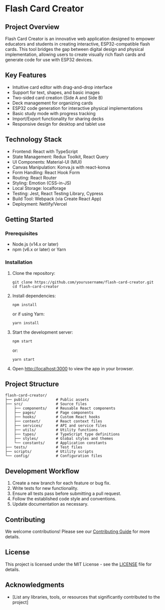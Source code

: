 # Flash Card Creator

## Project Overview

Flash Card Creator is an innovative web application designed to empower educators and students in creating interactive, ESP32-compatible flash cards. This tool bridges the gap between digital design and physical implementation, allowing users to create visually rich flash cards and generate code for use with ESP32 devices.

## Key Features

- Intuitive card editor with drag-and-drop interface
- Support for text, shapes, and basic images
- Two-sided card creation (Side A and Side B)
- Deck management for organizing cards
- ESP32 code generation for interactive physical implementations
- Basic study mode with progress tracking
- Import/Export functionality for sharing decks
- Responsive design for desktop and tablet use

## Technology Stack

- Frontend: React with TypeScript
- State Management: Redux Toolkit, React Query
- UI Components: Material-UI (MUI)
- Canvas Manipulation: Konva.js with react-konva
- Form Handling: React Hook Form
- Routing: React Router
- Styling: Emotion (CSS-in-JS)
- Local Storage: localforage
- Testing: Jest, React Testing Library, Cypress
- Build Tool: Webpack (via Create React App)
- Deployment: Netlify/Vercel

## Getting Started

### Prerequisites

- Node.js (v14.x or later)
- npm (v6.x or later) or Yarn

### Installation

1. Clone the repository:
   ```
   git clone https://github.com/yourusername/flash-card-creator.git
   cd flash-card-creator
   ```

2. Install dependencies:
   ```
   npm install
   ```
   or if using Yarn:
   ```
   yarn install
   ```

3. Start the development server:
   ```
   npm start
   ```
   or:
   ```
   yarn start
   ```

4. Open [http://localhost:3000](http://localhost:3000) to view the app in your browser.

## Project Structure

```
flash-card-creator/
├── public/            # Public assets
├── src/               # Source files
│   ├── components/    # Reusable React components
│   ├── pages/         # Page components
│   ├── hooks/         # Custom React hooks
│   ├── context/       # React context files
│   ├── services/      # API and service files
│   ├── utils/         # Utility functions
│   ├── types/         # TypeScript type definitions
│   ├── styles/        # Global styles and themes
│   └── constants/     # Application constants
├── tests/             # Test files
├── scripts/           # Utility scripts
└── config/            # Configuration files
```

## Development Workflow

1. Create a new branch for each feature or bug fix.
2. Write tests for new functionality.
3. Ensure all tests pass before submitting a pull request.
4. Follow the established code style and conventions.
5. Update documentation as necessary.

## Contributing

We welcome contributions! Please see our [Contributing Guide](CONTRIBUTING.md) for more details.

## License

This project is licensed under the MIT License - see the [LICENSE](LICENSE) file for details.

## Acknowledgments

- [List any libraries, tools, or resources that significantly contributed to the project]